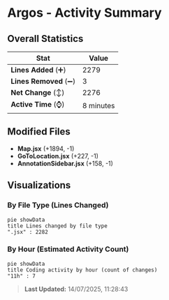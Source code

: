 # Argos - Activity Summary 

## Overall Statistics

| Stat                   | Value                                                             |
| ---------------------- | ----------------------------------------------------------------- |
| **Lines Added** (➕)   | 2279                                          |
| **Lines Removed** (➖) | 3                                        |
| **Net Change** (↕)    | 2276                |
| **Active Time** (⌚)   | 8 minutes |


## Modified Files
- **Map.jsx** (+1894, -1)
- **GoToLocation.jsx** (+227, -1)
- **AnnotationSidebar.jsx** (+158, -1)

## Visualizations

### By File Type (Lines Changed)

```mermaid
pie showData
title Lines changed by file type
".jsx" : 2282
```

### By Hour (Estimated Activity Count)

```mermaid
pie showData
title Coding activity by hour (count of changes)
"11h" : 7
```


> **Last Updated:** 14/07/2025, 11:28:43